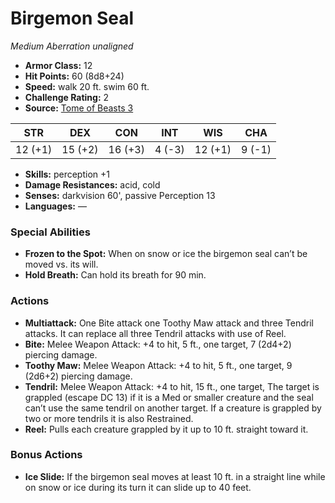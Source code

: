 # Birgemon Seal

*Medium* *Aberration* *unaligned*

- **Armor Class:** 12
- **Hit Points:** 60 (8d8+24)
- **Speed:** walk 20 ft. swim 60 ft.
- **Challenge Rating:** 2
- **Source:** [Tome of Beasts 3](https://koboldpress.com/kpstore/product/tome-of-beasts-2-for-5th-edition/)

| STR | DEX | CON | INT | WIS | CHA |
| --- | --- | --- | --- | --- | --- |
| 12 (+1) | 15 (+2) | 16 (+3) | 4 (-3) | 12 (+1) | 9 (-1) |

- **Skills:** perception +1
- **Damage Resistances:** acid, cold
- **Senses:** darkvision 60', passive Perception 13
- **Languages:** —
### Special Abilities
- **Frozen to the Spot:** When on snow or ice the birgemon seal can’t be moved vs. its will.
- **Hold Breath:** Can hold its breath for 90 min.
### Actions
- **Multiattack:** One Bite attack one Toothy Maw attack and three Tendril attacks. It can replace all three Tendril attacks with use of Reel.
- **Bite:** Melee Weapon Attack: +4 to hit, 5 ft., one target, 7 (2d4+2) piercing damage.
- **Toothy Maw:** Melee Weapon Attack: +4 to hit, 5 ft., one target, 9 (2d6+2) piercing damage.
- **Tendril:** Melee Weapon Attack: +4 to hit, 15 ft., one target, The target is grappled (escape DC 13) if it is a Med or smaller creature and the seal can’t use the same tendril on another target. If a creature is grappled by two or more tendrils it is also Restrained.
- **Reel:** Pulls each creature grappled by it up to 10 ft. straight toward it.
### Bonus Actions
- **Ice Slide:** If the birgemon seal moves at least 10 ft. in a straight line while on snow or ice during its turn it can slide up to 40 feet.

